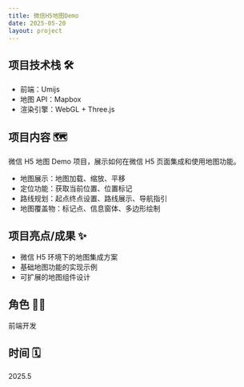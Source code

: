 ```yaml
---
title: 微信H5地图Demo
date: 2025-05-20
layout: project
---
```


## 项目技术栈 🛠️

- 前端：Umijs
- 地图 API：Mapbox
- 渲染引擎：WebGL + Three.js

## 项目内容 🗺️

微信 H5 地图 Demo 项目，展示如何在微信 H5 页面集成和使用地图功能。

- 地图展示：地图加载、缩放、平移
- 定位功能：获取当前位置、位置标记
- 路线规划：起点终点设置、路线展示、导航指引
- 地图覆盖物：标记点、信息窗体、多边形绘制

## 项目亮点/成果 ✨

- 微信 H5 环境下的地图集成方案
- 基础地图功能的实现示例
- 可扩展的地图组件设计

## 角色 👨‍💻

前端开发

## 时间 🗓️

2025.5
